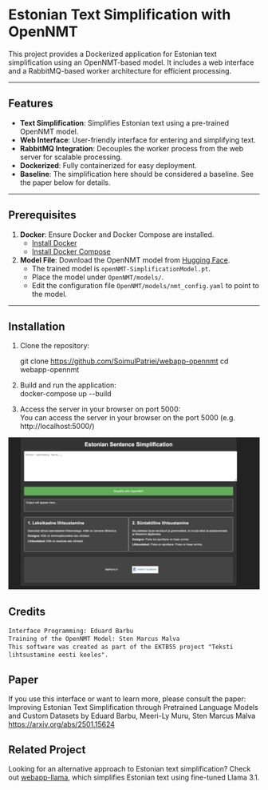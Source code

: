 # Estonian Text Simplification with OpenNMT

This project provides a Dockerized application for Estonian text simplification using an OpenNMT-based model. It includes a web interface and a RabbitMQ-based worker architecture for efficient processing.

---

## Features
- **Text Simplification**: Simplifies Estonian text using a pre-trained OpenNMT model.
- **Web Interface**: User-friendly interface for entering and simplifying text.
- **RabbitMQ Integration**: Decouples the worker process from the web server for scalable processing.
- **Dockerized**: Fully containerized for easy deployment.
- **Baseline**: The simplification here should be considered a baseline. See the paper below for details.

---

## Prerequisites
1. **Docker**: Ensure Docker and Docker Compose are installed.
   - [Install Docker](https://docs.docker.com/get-docker/)
   - [Install Docker Compose](https://docs.docker.com/compose/install/)
2. **Model File**: Download the OpenNMT model from [Hugging Face](https://huggingface.co/datasets/vulturuldemare/Estonian-Text-Simplification).
   - The trained model is `openNMT-SimplificationModel.pt`.
   - Place the model under `OpenNMT/models/`.
   - Edit the configuration file `OpenNMT/models/nmt_config.yaml` to point to the model.

---

## Installation

1. Clone the repository:
   
   git clone https://github.com/SoimulPatriei/webapp-opennmt
   cd webapp-opennmt
   
 2. Build and run the application:  
   docker-compose up --build
   
 3. Access the server in your browser on port 5000:  
   You can access the server in your browser on the port 5000 (e.g. http://localhost:5000/)
   
   ![Estonian Text Simplification Interface](interface.png)

   

## Credits
    Interface Programming: Eduard Barbu
    Training of the OpenNMT Model: Sten Marcus Malva
    This software was created as part of the EKTB55 project "Teksti lihtsustamine eesti keeles".


## Paper
If you use this interface or want to learn more, please consult the paper:
Improving Estonian Text Simplification through Pretrained Language Models and Custom Datasets
by Eduard Barbu, Meeri-Ly Muru, Sten Marcus Malva
https://arxiv.org/abs/2501.15624

## Related Project

Looking for an alternative approach to Estonian text simplification? Check out [webapp-llama](https://github.com/SoimulPatriei/webapp-llama), which simplifies Estonian text using fine-tuned Llama 3.1.


